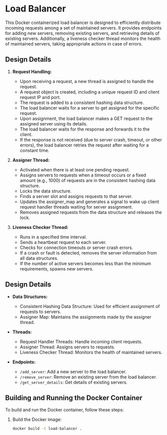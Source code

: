 # Load Balancer

This Docker containerized load balancer is designed to efficiently distribute incoming requests among a set of maintained servers. It provides endpoints for adding new servers, removing existing servers, and retrieving details of existing servers. Additionally, a liveness checker thread monitors the health of maintained servers, taking appropriate actions in case of errors.

## Design Details

1. **Request Handling:**
   - Upon receiving a request, a new thread is assigned to handle the request.
   - A request object is created, including a unique request ID and client request IP and port.
   - The request is added to a consistent hashing data structure.
   - The load balancer waits for a server to get assigned for the specific request.
   - Upon assignment, the load balancer makes a GET request to the assigned server using its details.
   - The load balancer waits for the response and forwards it to the client.
   - If the response is not received (due to server crash, timeout, or other errors), the load balancer retries the request after waiting for a constant time.

2. **Assigner Thread:**
   - Activated when there is at least one pending request.
   - Assigns servers to requests when a timeout occurs or a fixed amount (e.g., 1000) of requests are in the consistent hashing data structure.
   - Locks the data structure.
   - Finds a server slot and assigns requests to that server.
   - Updates the assigner_map and generates a signal to wake up client request handler threads waiting for server assignment.
   - Removes assigned requests from the data structure and releases the lock.

3. **Liveness Checker Thread:**
   - Runs in a specified time interval.
   - Sends a heartbeat request to each server.
   - Checks for connection timeouts or server crash errors.
   - If a crash or fault is detected, removes the server information from all data structures.
   - If the number of active servers becomes less than the minimum requirements, spawns new servers.

## Design Details

- **Data Structures:**
  - Consistent Hashing Data Structure: Used for efficient assignment of requests to servers.
  - Assigner Map: Maintains the assignments made by the assigner thread.

- **Threads:**
  - Request Handler Threads: Handle incoming client requests.
  - Assigner Thread: Assigns servers to requests.
  - Liveness Checker Thread: Monitors the health of maintained servers.

- **Endpoints:**
  - `/add_server`: Add a new server to the load balancer.
  - `/remove_server`: Remove an existing server from the load balancer.
  - `/get_server_details`: Get details of existing servers.

## Building and Running the Docker Container

To build and run the Docker container, follow these steps:

1. Build the Docker image:
   ```bash
   docker build -t load-balancer .

